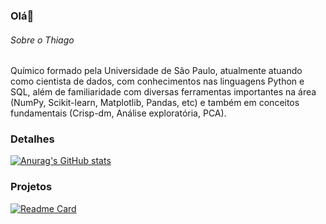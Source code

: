 ### Olá👋


###### Sobre o Thiago
Químico formado pela Universidade de São Paulo, atualmente atuando como cientista de dados, com conhecimentos nas linguagens Python e SQL, além de familiaridade com diversas ferramentas importantes na área (NumPy, Scikit-learn, Matplotlib, Pandas, etc) e também em conceitos fundamentais (Crisp-dm, Análise exploratória, PCA).

### Detalhes

[![Anurag's GitHub stats](https://github-readme-stats.vercel.app/api?username=ThiagoVieira96&show_icons=true&theme=dark)](https://github.com/anuraghazra/github-readme-stats)

### Projetos

[![Readme Card](https://github-readme-stats.vercel.app/api/pin/?username=ThiagoVieira9&repo=Projetos-Ebac)](https://github.com/anuraghazra/github-readme-stats)
<!--
**ThiagoVieira96/ThiagoVieira96** is a ✨ _special_ ✨ repository because its `README.md` (this file) appears on your GitHub profile.

Here are some ideas to get you started:

- 🔭 I’m currently working on ...
- 🌱 I’m currently learning ...
- 👯 I’m looking to collaborate on ...
- 🤔 I’m looking for help with ...
- 💬 Ask me about ...
- 📫 How to reach me: ...
- 😄 Pronouns: ...
- ⚡ Fun fact: ...
-->
